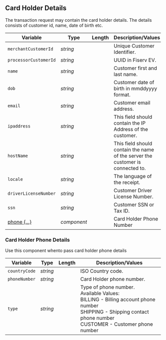 ## Card Holder Details

The transaction request may contain the card holder details. The details consists of customer id, name, date of birth etc.

| Variable | Type | Length | Description/Values |
| -------- | -- | ------------ | ------------------ |
| `merchantCustomerId` | *string* |  | Unique Customer Identifier. |
| `processorCustomerId` | *string* |  | UUID in Fiserv EV. |
| `name` | *string* |  | Customer first and last name. |
| `dob` | *string* |  | Customer date of birth in mmddyyyy format. |
| `email` | *string* |  | Customer email address. |
| `ipaddress` | *string* |  | This field should contain the IP Address of the customer. |
| `hostName` | *string* |  | This field should contain the name of the server the customer is connected to.|
| `locale` | *string* |  | The language of the receipt.|
| `driverLicenseNumber` | *string* |  | Customer Driver License Number.|
| `ssn` | *string* |  | Customer SSN or Tax ID.|
| [phone {...}](#card-holder-phone-details) | *component* |  | Card Holder Phone Number|


### Card Holder Phone Details

Use this component whento pass card holder phone details

| Variable | Type | Length | Description/Values |
| -------- | -- | ------------ | ------------------ |
| `countryCode` | *string* |  | ISO Country code. |
| `phoneNumber` | *string* |  | Card Holder phone number. |
| `type` | *string* |  | Type of phone number.</br>Available Values:</br>BILLING - Billing account phone number</br>SHIPPING - Shipping contact phone number</br>CUSTOMER - Customer phone number |


